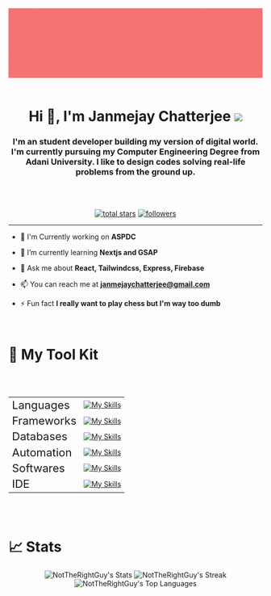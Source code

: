 <div align="center"><img src="./assets/Banner%20Profile.gif"/></div>
<br/>
<h1 align="center">Hi 👋, I'm Janmejay Chatterjee <img src="https://media4.giphy.com/media/RtnhWRcOVTWg875gn0/giphy.gif" width="50"></h1> 
<h3 align="center">I'm an student developer building my version of digital world. I'm currently pursuing my Computer Engineering Degree from Adani University. I like to design codes solving real-life problems from the ground up.</h3>
<br/>


<br/>

<p align="center">
  <a href="https://github.com/NotTheRightGuy?tab=repositories&sort=stargazers">
    <img alt="total stars" title="Total stars on GitHub" src="https://custom-icon-badges.demolab.com/github/stars/NotTheRightGuy?color=55960c&style=for-the-badge&labelColor=488207&logo=star"/></a>
  <a href="https://github.com/NotTheRightGuy?tab=followers">
    <img alt="followers" title="Follow me on Github" src="https://custom-icon-badges.demolab.com/github/followers/NotTheRightGuy?color=236ad3&labelColor=1155ba&style=for-the-badge&logo=person-add&label=Follow&logoColor=white"/></a>
</p>

---

- 👨‍ I'm Currently working on **ASPDC**

- 🌱 I’m currently learning **Nextjs and GSAP**

- 💬 Ask me about **React, Tailwindcss, Express, Firebase**

- 📫 You can reach me at **janmejaychatterjee@gmail.com**

- ⚡ Fun fact **I really want to play chess but I'm way too dumb**
  
<br />


# 🧰 My Tool Kit 
<br />
<br />


|                                           |                                                                               |
| -------------------------------------------- | ------------------------------------------------------------------------------------------------------ |
| <div style="font-size:22px">Languages</div>  | [![My Skills](https://skillicons.dev/icons?i=js,html,css,py,c,cpp,git)](https://skillicons.dev)        |
| <div style="font-size:22px">Frameworks</div> | [![My Skills](https://skillicons.dev/icons?i=tailwind,nodejs,react,bootstrap)](https://skillicons.dev) |
| <div style="font-size:22px">Databases</div>  | [![My Skills](https://skillicons.dev/icons?i=mysql)](https://skillicons.dev)                           |
| <div style="font-size:22px">Automation</div> | [![My Skills](https://skillicons.dev/icons?i=selenium)](https://skillicons.dev)                        |
| <div style="font-size:22px">Softwares</div>  | [![My Skills](https://skillicons.dev/icons?i=photoshop,illustrator,figma)](https://skillicons.dev)     |
| <div style="font-size:22px">IDE</div>        | [![My Skills](https://skillicons.dev/icons?i=atom,vscode,vim)](https://skillicons.dev)                 |

<br />
<br />

# 📈 Stats 

<div align='center'>

![NotTheRightGuy's Stats](https://github-readme-stats.vercel.app/api?username=NotTheRightGuy&theme=vue-dark&show_icons=true&hide_border=true&count_private=true)
![NotTheRightGuy's Streak](https://github-readme-streak-stats.herokuapp.com/?user=NotTheRightGuy&theme=vue-dark&hide_border=true)
![NotTheRightGuy's Top Languages](https://github-readme-stats.vercel.app/api/top-langs/?username=NotTheRightGuy&theme=vue-dark&show_icons=true&hide_border=true&layout=compact)

</div>
